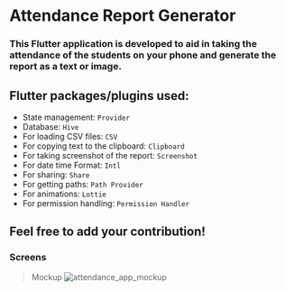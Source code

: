 # Attendance Report Generator

### This Flutter application is developed to aid in taking the attendance of the students on your phone and generate the report as a text or image.

## Flutter packages/plugins used:
- State management: `Provider`
- Database: `Hive`
- For loading CSV files: `CSV`
- For copying text to the clipboard: `Clipboard`
- For taking screenshot of the report: `Screenshot`
- For date time Format: `Intl`
- For sharing: `Share`
- For getting paths: `Path Provider`
- For animations: `Lottie`
- For permission handling: `Permission Handler`

## Feel free to add your contribution!

### Screens
> Mockup
![attendance_app_mockup](https://user-images.githubusercontent.com/60597290/186166977-c05315d6-7421-4350-a7a0-010e4835fc58.png)